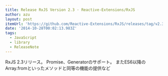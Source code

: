 ```yaml
---
title: Release RxJS Version 2.3 · Reactive-Extensions/RxJS
author: azu
layout: post
itemUrl: 'https://github.com/Reactive-Extensions/RxJS/releases/tag/v2.3.12'
date: '2014-10-28T00:02:13.983Z'
tags:
  - JavaScript
  - library
  - ReleaseNote
---
```

RxJS 2.3リリース。
Promise、Generatorのサポート。
またES6以降のArray.fromといったメソッドと同等の機能の提供など
